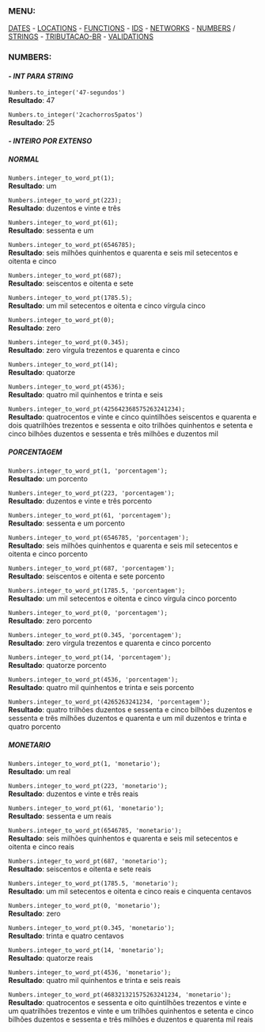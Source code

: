 ### MENU:
[DATES](https://github.com/maviniciuus/js-helpers/blob/master/doc/DATES.md) *-* [LOCATIONS](https://github.com/maviniciuus/js-helpers/blob/master/doc/LOCATIONS.md) *-* [FUNCTIONS](https://github.com/maviniciuus/js-helpers/blob/master/doc/FUNCTIONS.md) *-* [IDS](https://github.com/maviniciuus/js-helpers/blob/master/doc/IDS.md) *-* [NETWORKS](https://github.com/maviniciuus/js-helpers/blob/master/doc/NETWORKS.md) *-* [NUMBERS](https://github.com/maviniciuus/js-helpers/blob/master/doc/NUMBERS.md) / [STRINGS](https://github.com/maviniciuus/js-helpers/blob/master/doc/STRINGS.md) *-* [TRIBUTACAO-BR](https://github.com/maviniciuus/js-helpers/blob/master/doc/TRIBUTACAO-BR.md) *-* [VALIDATIONS](https://github.com/maviniciuus/js-helpers/blob/master/doc/VALIDATIONS.md)

### NUMBERS:

#### *- INT PARA STRING*

`Numbers.to_integer('47-segundos')`  
**Resultado**: 47

`Numbers.to_integer('2cachorros5patos')`  
**Resultado**: 25

#### *- INTEIRO POR EXTENSO*

##### *NORMAL*

`Numbers.integer_to_word_pt(1);`  
**Resultado**: um

`Numbers.integer_to_word_pt(223);`  
**Resultado**: duzentos e vinte e três

`Numbers.integer_to_word_pt(61);`  
**Resultado**: sessenta e um

`Numbers.integer_to_word_pt(6546785);`  
**Resultado**: seis milhões quinhentos e quarenta e seis mil setecentos e oitenta e cinco

`Numbers.integer_to_word_pt(687);`  
**Resultado**: seiscentos e oitenta e sete

`Numbers.integer_to_word_pt(1785.5);`  
**Resultado**: um mil setecentos e oitenta e cinco vírgula cinco

`Numbers.integer_to_word_pt(0);`  
**Resultado**: zero

`Numbers.integer_to_word_pt(0.345);`  
**Resultado**: zero vírgula trezentos e quarenta e cinco

`Numbers.integer_to_word_pt(14);`  
**Resultado**: quatorze

`Numbers.integer_to_word_pt(4536);`  
**Resultado**: quatro mil quinhentos e trinta e seis

`Numbers.integer_to_word_pt(425642368575263241234);`  
**Resultado**: quatrocentos e vinte e cinco quintilhões seiscentos e quarenta e dois quatrilhões trezentos e sessenta e oito trilhões quinhentos e setenta e cinco bilhões duzentos e sessenta e três milhões e duzentos mil

##### *PORCENTAGEM*

`Numbers.integer_to_word_pt(1, 'porcentagem');`  
**Resultado**: um porcento

`Numbers.integer_to_word_pt(223, 'porcentagem');`  
**Resultado**: duzentos e vinte e três porcento

`Numbers.integer_to_word_pt(61, 'porcentagem');`  
**Resultado**: sessenta e um porcento

`Numbers.integer_to_word_pt(6546785, 'porcentagem');`  
**Resultado**: seis milhões quinhentos e quarenta e seis mil setecentos e oitenta e cinco porcento

`Numbers.integer_to_word_pt(687, 'porcentagem');`  
**Resultado**: seiscentos e oitenta e sete porcento

`Numbers.integer_to_word_pt(1785.5, 'porcentagem');`  
**Resultado**: um mil setecentos e oitenta e cinco vírgula cinco porcento

`Numbers.integer_to_word_pt(0, 'porcentagem');`  
**Resultado**: zero porcento

`Numbers.integer_to_word_pt(0.345, 'porcentagem');`  
**Resultado**: zero vírgula trezentos e quarenta e cinco porcento

`Numbers.integer_to_word_pt(14, 'porcentagem');`  
**Resultado**: quatorze porcento

`Numbers.integer_to_word_pt(4536, 'porcentagem');`  
**Resultado**: quatro mil quinhentos e trinta e seis porcento

`Numbers.integer_to_word_pt(4265263241234, 'porcentagem');`  
**Resultado**: quatro trilhões duzentos e sessenta e cinco bilhões duzentos e sessenta e três milhões duzentos e quarenta e um mil duzentos e trinta e quatro porcento

##### *MONETARIO*

`Numbers.integer_to_word_pt(1, 'monetario');`  
**Resultado**: um real

`Numbers.integer_to_word_pt(223, 'monetario');`  
**Resultado**: duzentos e vinte e três reais

`Numbers.integer_to_word_pt(61, 'monetario');`  
**Resultado**: sessenta e um reais

`Numbers.integer_to_word_pt(6546785, 'monetario');`  
**Resultado**: seis milhões quinhentos e quarenta e seis mil setecentos e oitenta e cinco reais

`Numbers.integer_to_word_pt(687, 'monetario');`  
**Resultado**: seiscentos e oitenta e sete reais

`Numbers.integer_to_word_pt(1785.5, 'monetario');`  
**Resultado**: um mil setecentos e oitenta e cinco reais e cinquenta centavos

`Numbers.integer_to_word_pt(0, 'monetario');`  
**Resultado**: zero

`Numbers.integer_to_word_pt(0.345, 'monetario');`  
**Resultado**: trinta e quatro centavos

`Numbers.integer_to_word_pt(14, 'monetario');`  
**Resultado**: quatorze reais

`Numbers.integer_to_word_pt(4536, 'monetario');`  
**Resultado**: quatro mil quinhentos e trinta e seis reais

`Numbers.integer_to_word_pt(468321321575263241234, 'monetario');`  
**Resultado**: quatrocentos e sessenta e oito quintilhões trezentos e vinte e um quatrilhões trezentos e vinte e um trilhões quinhentos e setenta e cinco bilhões duzentos e sessenta e três milhões e duzentos e quarenta mil reais
